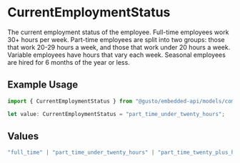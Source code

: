 # CurrentEmploymentStatus

The current employment status of the employee. Full-time employees work 30+ hours per week. Part-time employees are split into two groups: those that work 20-29 hours a week, and those that work under 20 hours a week. Variable employees have hours that vary each week. Seasonal employees are hired for 6 months of the year or less.

## Example Usage

```typescript
import { CurrentEmploymentStatus } from "@gusto/embedded-api/models/components";

let value: CurrentEmploymentStatus = "part_time_under_twenty_hours";
```

## Values

```typescript
"full_time" | "part_time_under_twenty_hours" | "part_time_twenty_plus_hours" | "variable" | "seasonal"
```